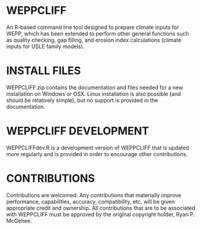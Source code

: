 # WEPPCLIFF
An R-based command line tool designed to prepare climate inputs for WEPP, which has been extended to perform other general functions such as quality checking, gap filling, and erosion index calculations (climate inputs for USLE family models).

# INSTALL FILES
WEPPCLIFF.zip contains the documentation and files needed for a new installation on Windows or OSX. Linux installation is also possible (and should be relatively simple), but no support is provided in the documentation.

# WEPPCLIFF DEVELOPMENT
WEPPCLIFFdev.R is a development version of WEPPCLIFF that is updated more regularly and is provided in order to encourage other contributions.

# CONTRIBUTIONS
Contributions are welcomed. Any contributions that materially improve performance, capabilities, accuracy, compatibility, etc. will be given appropriate credit and ownership. All contributions that are to be associated with WEPPCLIFF must be approved by the original copyright holder, Ryan P. McGehee.
